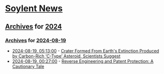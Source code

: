 # [Soylent News](../../../README.md)

## [Archives](../../index.md) for [2024](../index.md)

### [Archives](../../index.md) for [2024-08-19](index.md)

* [2024-08-19, 05:13:00](https://soylentnews.org/article.pl?sid=24/08/18/1318225&from=rss) - [Crater Formed From Earth's Extinction Produced by Carbon-Rich ‘C-Type’ Asteroid, Scientists Suggest](https://soylentnews.org/article.pl?sid=24/08/18/1318225&from=rss)
* [2024-08-19, 00:27:00](https://soylentnews.org/article.pl?sid=24/08/17/198229&from=rss) - [Reverse Engineering and Patent Protection: A Cautionary Tale](https://soylentnews.org/article.pl?sid=24/08/17/198229&from=rss)
